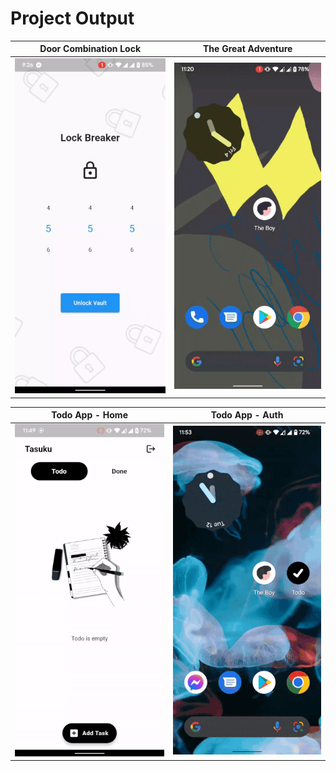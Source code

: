 # Project Output

|           Door Combination Lock            |           The Great Adventure            |
| :----------------------------------------: | :--------------------------------------: |
| ![](output_gifs/door_combination_lock.gif) | ![](output_gifs/the_great_adventure.gif) |

|        Todo App - Home         |         Todo App - Auth         |
| :----------------------------: | :-----------------------------: |
| ![](output_gifs/todo_home.gif) | ![](output_gifs/todo_login.gif) |

<!-- 60% -->
